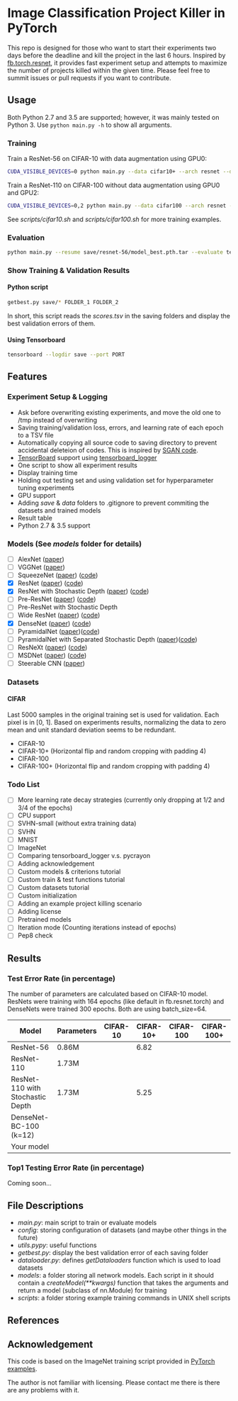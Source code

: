 # Image Classification Project Killer in PyTorch
This repo is designed for those who want to start their experiments two days before the deadline and kill the project in the last 6 hours.
Inspired by [fb.torch.resnet](https://github.com/facebook/fb.resnet.torch),
it provides fast experiment setup and attempts to maximize the number of projects killed within the given time.
Please feel free to summit issues or pull requests if you want to contribute.

## Usage
Both Python 2.7 and 3.5 are supported; however, it was mainly tested on Python 3.
Use `python main.py -h` to show all arguments.

### Training
Train a ResNet-56 on CIFAR-10 with data augmentation using GPU0:
```sh
CUDA_VISIBLE_DEVICES=0 python main.py --data cifar10+ --arch resnet --depth 56 --save save/cifar10+-resnet-56 --epochs 164
```
Train a ResNet-110 on CIFAR-100 without data augmentation using GPU0 and GPU2:
```sh
CUDA_VISIBLE_DEVICES=0,2 python main.py --data cifar100 --arch resnet --depth 110 --save save/cifar100-resnet-110 --epochs 164
```

See *scripts/cifar10.sh* and *scripts/cifar100.sh* for more training examples.
### Evaluation
```sh
python main.py --resume save/resnet-56/model_best.pth.tar --evaluate test --data cifar10+
```
### Show Training & Validation Results
#### Python script
```sh
getbest.py save/* FOLDER_1 FOLDER_2
```
In short, this script reads the *scores.tsv* in the saving folders and display the best validation errors of them.

#### Using Tensorboard
```sh
tensorboard --logdir save --port PORT
```

## Features

### Experiment Setup & Logging
- Ask before overwriting existing experiments, and move the old one to /tmp instead of overwriting
- Saving training/validation loss, errors, and learning rate of each epoch to a TSV file
- Automatically copying all source code to saving directory to prevent accidental deleteion of codes. This is inspired by [SGAN code](https://github.com/xunhuang1995/SGAN/tree/master/mnist).
- [TensorBoard](https://www.tensorflow.org/get_started/summaries_and_tensorboard) support using [tensorboard\_logger](https://github.com/TeamHG-Memex/tensorboard_logger)
- One script to show all experiment results
- Display training time
- Holding out testing set and using validation set for hyperparameter tuning experiments
- GPU support
- Adding *save* & *data* folders to .gitignore to prevent commiting the datasets and trained models
- Result table
- Python 2.7 & 3.5 support


### Models (See *models* folder for details)
- [ ] AlexNet ([paper](http://papers.nips.cc/paper/4824-imagenet-classification-with-deep-convolutional-neural-networks))
- [ ] VGGNet ([paper](https://arxiv.org/abs/1409.1556))
- [ ] SqueezeNet ([paper](https://arxiv.org/abs/1602.07360)) ([code](https://github.com/DeepScale/SqueezeNet))
- [x] ResNet ([paper](https://arxiv.org/abs/1512.03385)) ([code](https://github.com/facebook/fb.resnet.torch))
- [x] ResNet with Stochastic Depth ([paper](https://arxiv.org/abs/1603.09382)) ([code](https://github.com/yueatsprograms/Stochastic_Depth))
- [ ] Pre-ResNet ([paper](https://arxiv.org/abs/1603.05027)) ([code](https://github.com/facebook/fb.resnet.torch))
- [ ] Pre-ResNet with Stochastic Depth
- [ ] Wide ResNet ([paper](https://arxiv.org/abs/1605.07146)) ([code](https://github.com/szagoruyko/wide-residual-networks))
- [x] DenseNet ([paper](https://arxiv.org/abs/1608.06993)) ([code](https://github.com/liuzhuang13/DenseNet))
- [ ] PyramidalNet ([paper](https://arxiv.org/abs/1610.02915))([code](https://github.com/jhkim89/PyramidNet))
- [ ] PyramidalNet with Separated Stochastic Depth ([paper](https://arxiv.org/abs/1612.01230))([code](https://github.com/AkTgWrNsKnKPP/PyramidNet_with_Stochastic_Depth))
- [ ] ResNeXt ([paper](https://arxiv.org/abs/1611.05431)) ([code](https://github.com/facebookresearch/ResNeXt))
- [ ] MSDNet ([paper](https://arxiv.org/abs/1703.09844)) ([code](https://github.com/gaohuang/MSDNet))
- [ ] Steerable CNN ([paper](https://arxiv.org/abs/1612.08498))

### Datasets
#### CIFAR
Last 5000 samples in the original training set is used for validation. Each pixel is in [0, 1]. Based on experiments results, normalizing the data to zero mean and unit standard deviation seems to be redundant.
- CIFAR-10
- CIFAR-10+ (Horizontal flip and random cropping with padding 4)
- CIFAR-100
- CIFAR-100+ (Horizontal flip and random cropping with padding 4)

### Todo List
- [ ] More learning rate decay strategies (currently only dropping at 1/2 and 3/4 of the epochs)
- [ ] CPU support
- [ ] SVHN-small (without extra training data)
- [ ] SVHN
- [ ] MNIST
- [ ] ImageNet
- [ ] Comparing tensorboard\_logger v.s. pycrayon
- [ ] Adding acknowledgement
- [ ] Custom models & criterions tutorial
- [ ] Custom train & test functions tutorial
- [ ] Custom datasets tutorial
- [ ] Custom initialization
- [ ] Adding an example project killing scenario
- [ ] Adding license
- [ ] Pretrained models
- [ ] Iteration mode (Counting iterations instead of epochs)
- [ ] Pep8 check

## Results
### Test Error Rate (in percentage)
The number of parameters are calculated based on CIFAR-10 model.
ResNets were training with 164 epochs (like default in fb.resnet.torch) and DenseNets were trained 300 epochs.
Both are using batch\_size=64.

| Model                                   | Parameters | CIFAR-10 | CIFAR-10+ | CIFAR-100 | CIFAR-100+ |
|-----------------------------------------| -----------|----------|-----------|-----------|------------|
| ResNet-56                               | 0.86M      |          | 6.82      |           |            |
| ResNet-110                              | 1.73M      |          |           |           |            |
| ResNet-110 with Stochastic Depth        | 1.73M      |          | 5.25      |           |            |
| DenseNet-BC-100 (k=12)                  |            |          |           |           |            |
| Your model                              |            |          |           |           |            |

### Top1 Testing Error Rate (in percentage)
Coming soon...

## File Descriptions
- *main.py*: main script to train or evaluate models
- *config*: storing configuration of datasets (and maybe other things in the future)
- *utils.pypy*: useful functions
- *getbest.py*: display the best validation error of each saving folder
- *dataloader.py*: defines *getDataloaders* function which is used to load datasets
- *models*: a folder storing all network models. Each script in it should contain a *createModel(\*\*kwargs)* function that takes the arguments and return a model (subclass of nn.Module) for training
- *scripts*: a folder storing example training commands in UNIX shell scripts

## References

## Acknowledgement
This code is based on the ImageNet training script provided in [PyTorch examples](https://github.com/pytorch/examples/blob/master/imagenet/main.py).

The author is not familiar with licensing. Please contact me there is there are any problems with it.
